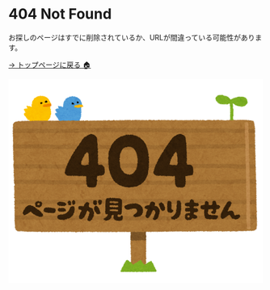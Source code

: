 # 404 Not Found

お探しのページはすでに削除されているか、URLが間違っている可能性があります。

[→ トップページに戻る 🏠](https://www.qoosky.dev/)

![](404.png)
